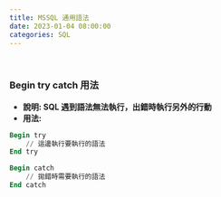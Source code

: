 ```yaml
---
title: MSSQL 通用語法
date: 2023-01-04 08:00:00
categories: SQL
---
```


<br>

### **Begin try catch 用法**

- **說明: SQL 遇到語法無法執行，出錯時執行另外的行動**
- **用法:**
```SQL
Begin try
	// 這邊執行要執行的語法
End try

Begin catch
	// 拋錯時需要執行的語法
End catch
```

<br>

